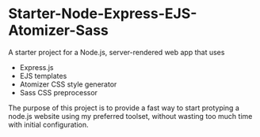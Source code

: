 # Starter-Node-Express-EJS-Atomizer-Sass
A starter project for a Node.js, server-rendered web app that uses
- Express.js
- EJS templates
- Atomizer CSS style generator
- Sass CSS preprocessor

The purpose of this project is to provide a fast way to start protyping a node.js website using my preferred toolset, without wasting too much time with initial configuration.
